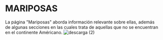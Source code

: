 # MARIPOSAS
La página "Mariposas" aborda información relevante sobre ellas, además de algunas secciones en las cuales trata de aquellas que no se encuentran en el continente Américano.
![descarga (2)](https://github.com/geral8/mariposas/assets/140031273/ddc3c36b-8eb8-45e9-89d7-d510d8f204ba)



